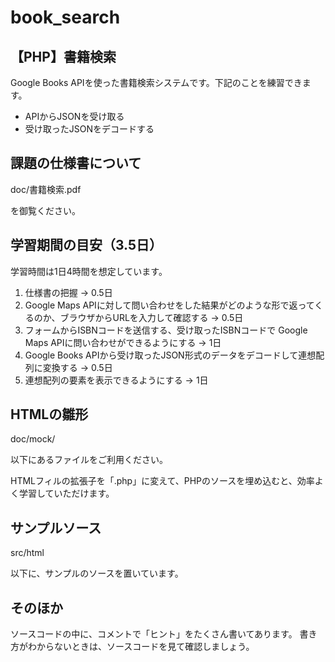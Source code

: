 # book_search
## 【PHP】書籍検索

Google Books APIを使った書籍検索システムです。下記のことを練習できます。

- APIからJSONを受け取る
- 受け取ったJSONをデコードする

## 課題の仕様書について

doc/書籍検索.pdf

を御覧ください。

## 学習期間の目安（3.5日）

学習時間は1日4時間を想定しています。

1. 仕様書の把握 → 0.5日
2. Google Maps APIに対して問い合わせをした結果がどのような形で返ってくるのか、ブラウザからURLを入力して確認する → 0.5日
3. フォームからISBNコードを送信する、受け取ったISBNコードで Google Maps APIに問い合わせができるようにする → 1日
4. Google Books APIから受け取ったJSON形式のデータをデコードして連想配列に変換する → 0.5日
5. 連想配列の要素を表示できるようにする → 1日

## HTMLの雛形

doc/mock/

以下にあるファイルをご利用ください。

HTMLフィルの拡張子を「.php」に変えて、PHPのソースを埋め込むと、効率よく学習していただけます。

## サンプルソース

src/html

以下に、サンプルのソースを置いています。

## そのほか

ソースコードの中に、コメントで「ヒント」をたくさん書いてあります。 書き方がわからないときは、ソースコードを見て確認しましょう。
